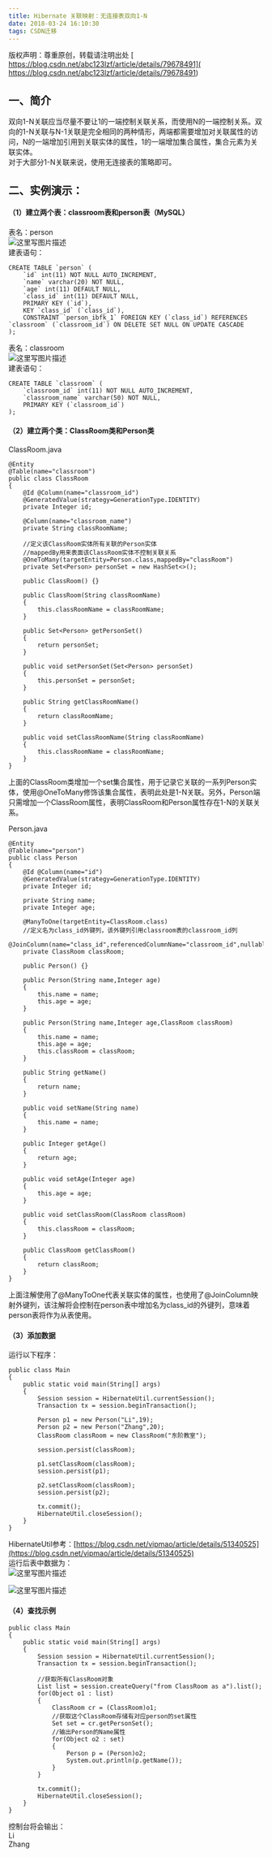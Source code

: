 ```yaml
---
title: Hibernate 关联映射：无连接表双向1-N
date: 2018-03-24 16:10:30
tags: CSDN迁移
---
```

 版权声明：尊重原创，转载请注明出处 [ https://blog.csdn.net/abc123lzf/article/details/79678491]( https://blog.csdn.net/abc123lzf/article/details/79678491)   
  ## 一、简介

 双向1-N关联应当尽量不要让1的一端控制关联关系，而使用N的一端控制关系。双向的1-N关联与N-1关联是完全相同的两种情形，两端都需要增加对关联属性的访问，N的一端增加引用到关联实体的属性，1的一端增加集合属性，集合元素为关联实体。   
 对于大部分1-N关联来说，使用无连接表的策略即可。

 
## 二、实例演示：

 
#### （1）建立两个表：classroom表和person表（MySQL）

 表名：person   
 ![这里写图片描述](https://img-blog.csdn.net/20180324153151521?watermark/2/text/aHR0cDovL2Jsb2cuY3Nkbi5uZXQvYWJjMTIzbHpm/font/5a6L5L2T/fontsize/400/fill/I0JBQkFCMA==/dissolve/70/gravity/SouthEast)   
 建表语句：

 
```
CREATE TABLE `person` (
    `id` int(11) NOT NULL AUTO_INCREMENT,
    `name` varchar(20) NOT NULL,
    `age` int(11) DEFAULT NULL,
    `class_id` int(11) DEFAULT NULL,
    PRIMARY KEY (`id`),
    KEY `class_id` (`class_id`),
    CONSTRAINT `person_ibfk_1` FOREIGN KEY (`class_id`) REFERENCES      `classroom` (`classroom_id`) ON DELETE SET NULL ON UPDATE CASCADE
);
```
 表名：classroom   
 ![这里写图片描述](https://img-blog.csdn.net/20180324153807278?watermark/2/text/aHR0cDovL2Jsb2cuY3Nkbi5uZXQvYWJjMTIzbHpm/font/5a6L5L2T/fontsize/400/fill/I0JBQkFCMA==/dissolve/70/gravity/SouthEast)   
 建表语句：

 
```
CREATE TABLE `classroom` (
    `classroom_id` int(11) NOT NULL AUTO_INCREMENT,
    `classroom_name` varchar(50) NOT NULL,
    PRIMARY KEY (`classroom_id`)
);
```
 
#### （2）建立两个类：ClassRoom类和Person类

 ClassRoom.java

 
```
@Entity
@Table(name="classroom")
public class ClassRoom
{
    @Id @Column(name="classroom_id")
    @GeneratedValue(strategy=GenerationType.IDENTITY)
    private Integer id;

    @Column(name="classroom_name")
    private String classRoomName;

    //定义该ClassRoom实体所有关联的Person实体
    //mappedBy用来表面该ClassRoom实体不控制关联关系
    @OneToMany(targetEntity=Person.class,mappedBy="classRoom")
    private Set<Person> personSet = new HashSet<>();

    public ClassRoom() {}

    public ClassRoom(String classRoomName)
    {
        this.classRoomName = classRoomName;
    }

    public Set<Person> getPersonSet()
    {
        return personSet;
    }

    public void setPersonSet(Set<Person> personSet) 
    {
        this.personSet = personSet;
    }

    public String getClassRoomName() 
    {
        return classRoomName;
    }

    public void setClassRoomName(String classRoomName) 
    {
        this.classRoomName = classRoomName;
    }
}

```
 上面的ClassRoom类增加一个set集合属性，用于记录它关联的一系列Person实体，使用@OneToMany修饰该集合属性，表明此处是1-N关联。另外，Person端只需增加一个ClassRoom属性，表明ClassRoom和Person属性存在1-N的关联关系。

 Person.java

 
```
@Entity
@Table(name="person")
public class Person
{
    @Id @Column(name="id")
    @GeneratedValue(strategy=GenerationType.IDENTITY)
    private Integer id;

    private String name;
    private Integer age;

    @ManyToOne(targetEntity=ClassRoom.class)
    //定义名为class_id外键列，该外键列引用classroom表的classroom_id列
    @JoinColumn(name="class_id",referencedColumnName="classroom_id",nullable=false)
    private ClassRoom classRoom;

    public Person() {}

    public Person(String name,Integer age)
    {
        this.name = name;
        this.age = age;
    }

    public Person(String name,Integer age,ClassRoom classRoom) 
    {
        this.name = name;
        this.age = age;
        this.classRoom = classRoom;
    }

    public String getName() 
    {
        return name;
    }

    public void setName(String name)
    {
        this.name = name;
    }

    public Integer getAge() 
    {
        return age;
    }

    public void setAge(Integer age) 
    {
        this.age = age;
    }

    public void setClassRoom(ClassRoom classRoom)
    {
        this.classRoom = classRoom;
    }

    public ClassRoom getClassRoom()
    {
        return classRoom;
    }
}
```
 上面注解使用了@ManyToOne代表关联实体的属性，也使用了@JoinColumn映射外键列，该注解将会控制在person表中增加名为class_id的外键列，意味着person表将作为从表使用。

 
#### （3）添加数据

 运行以下程序：

 
```
public class Main
{
    public static void main(String[] args)
    {
        Session session = HibernateUtil.currentSession();
        Transaction tx = session.beginTransaction();

        Person p1 = new Person("Li",19);
        Person p2 = new Person("Zhang",20);
        ClassRoom classRoom = new ClassRoom("东阶教室");

        session.persist(classRoom);

        p1.setClassRoom(classRoom);
        session.persist(p1);

        p2.setClassRoom(classRoom);
        session.persist(p2);

        tx.commit();
        HibernateUtil.closeSession();
    }
}
```
 HibernateUtil参考：[https://blog.csdn.net/vipmao/article/details/51340525](https://blog.csdn.net/vipmao/article/details/51340525)   
 运行后表中数据为：   
 ![这里写图片描述](https://img-blog.csdn.net/20180324160435201?watermark/2/text/aHR0cDovL2Jsb2cuY3Nkbi5uZXQvYWJjMTIzbHpm/font/5a6L5L2T/fontsize/400/fill/I0JBQkFCMA==/dissolve/70/gravity/SouthEast)

 ![这里写图片描述](https://img-blog.csdn.net/20180324160459811?watermark/2/text/aHR0cDovL2Jsb2cuY3Nkbi5uZXQvYWJjMTIzbHpm/font/5a6L5L2T/fontsize/400/fill/I0JBQkFCMA==/dissolve/70/gravity/SouthEast)

 
#### （4）查找示例

 
```
public class Main
{
    public static void main(String[] args)
    {
        Session session = HibernateUtil.currentSession();
        Transaction tx = session.beginTransaction();

        //获取所有ClassRoom对象
        List list = session.createQuery("from ClassRoom as a").list();
        for(Object o1 : list)
        {
            ClassRoom cr = (ClassRoom)o1;
            //获取这个ClassRoom存储有对应person的set属性
            Set set = cr.getPersonSet();
            //输出Person的Name属性
            for(Object o2 : set)
            {
                Person p = (Person)o2;
                System.out.println(p.getName());
            }
        }

        tx.commit();
        HibernateUtil.closeSession();
    }
}
```
 控制台将会输出：   
 Li   
 Zhang

   
  